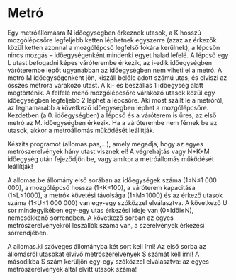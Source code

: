 # Metró
Egy metróállomásra N időegységben érkeznek utasok, a K hosszú mozgólépcsőre legfeljebb ketten léphetnek egyszerre (azaz az érkezők közül ketten azonnal a mozgólépcső legfelső
fokára kerülnek), a lépcsőn nincs mozgás – időegységenként mindenki egyet halad lefelé. A
lépcső egy L utast befogadni képes váróterembe érkezik, az i-edik időegységben váróterembe
lépőt ugyanabban az időegységben nem viheti el a metró. A metró M időegységenként jön,
kiszáll belőle adott számú utas, és elviszi az összes metróra várakozó utast. A ki- és beszállás
1 időegység alatt megtörténik. A felfelé menő mozgólépcsőre várakozó utasok közül egy időegységben legfeljebb 2 léphet a lépcsőre. Aki most szállt le a metróról, az leghamarabb a következő időegységben léphet a mozgólépcsőre. Kezdetben (a 0. időegységben) a lépcső és a
váróterem is üres, az első metró az M. időegységben érkezik. Ha a váróterembe nem férnek be
az utasok, akkor a metróállomás működését leállítják.

Készíts programot (allomas.pas,…), amely megadja, hogy az egyes metrószerelvények hány utast visznek el! A végrehajtás vagy N+K+M időegység után fejeződjön be, vagy
amikor a metróállomás működését leállítják!

A allomas.be állomány első sorában az időegységek száma (1≤N≤1 000 000), a mozgólépcső hossza (1≤K≤100), a váróterem kapacitása (1≤L≤1000), a metrók követési távolsága
(1≤M≤1000) és az érkező utasok száma (1≤U≤1 000 000) van egy-egy szóközzel elválasztva.
A következő U sor mindegyikében egy-egy utas érkezési ideje van (0≤Idői≤N), nemcsökkenő
sorrendben. A következő sorban az egyes metrószerelvényekről leszállók száma van, a szerelvények érkezési sorrendjében.

A allomas.ki szöveges állományba két sort kell írni! Az első sorba az állomásról utasokat elvivő metrószerelvények S számát kell írni! A másodikba S szám kerüljön egy-egy
szóközzel elválasztva: az egyes metrószerelvények által elvitt utasok száma!